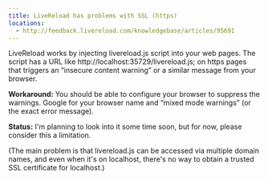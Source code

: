 ```yaml
---
title: LiveReload has problems with SSL (https)
locations:
  - http://feedback.livereload.com/knowledgebase/articles/95691
---
```


LiveReload works by injecting livereload.js script into your web pages. The script has a URL like http://localhost:35729/livereload.js; on https pages that triggers an “insecure content warning” or a similar message from your browser.

**Workaround:** You should be able to configure your browser to suppress the warnings. Google for your browser name and “mixed mode warnings” (or the exact error message).

**Status:** I'm planning to look into it some time soon, but for now, please consider this a limitation.

(The main problem is that livereload.js can be accessed via multiple domain names, and even when it's on localhost, there's no way to obtain a trusted SSL certificate for localhost.)
